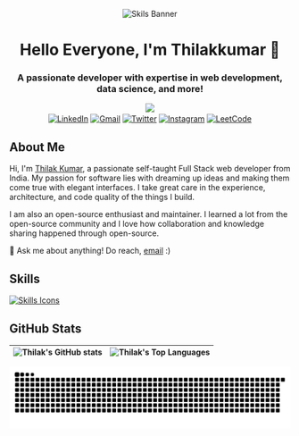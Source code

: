 <!-- Header -->
<p align="center">
  <img src="https://github.com/Anmol-Baranwal/Cool-GIFs-For-GitHub/assets/74038190/d48893bd-0757-481c-8d7e-ba3e163feae7" alt="Skils Banner"/>
</p>

<h1 align="center">Hello Everyone, I'm Thilakkumar 👋</h1>
<h3 align="center">A passionate developer with expertise in web development, data science, and more!</h3>

<!-- Badges and Contact -->
<div align="center">
  <img src="https://api.visitorbadge.io/api/visitors?path=https%3A%2F%2Fgithub.com%2FThilak-07%2FThilak-07&label=Profile Views&labelColor=%23000&countColor=%230A0209" />
  <br>
  <a href="#"><img src="https://img.shields.io/badge/LinkedIn-d5d5d5?style=for-the-badge&logo=linkedin&logoColor=0A0209" alt="LinkedIn" /></a>
  <a href="#"><img src="https://img.shields.io/badge/Gmail-d5d5d5?style=for-the-badge&logo=gmail&logoColor=0A0209" alt="Gmail" /></a>
  <a href="#"><img src="https://img.shields.io/badge/Twitter-d5d5d5?style=for-the-badge&logo=x&logoColor=0A0209" alt="Twitter" ></a>
  <a href="#"><img src="https://img.shields.io/badge/Instagram-d5d5d5?style=for-the-badge&logo=instagram&logoColor=0A0209" alt="Instagram" ></a>
  <a href="#"><img src="https://img.shields.io/badge/Leetcode-d5d5d5?style=for-the-badge&logo=LeetCode&logoColor=0A0209" alt="LeetCode" ></a>
</div>

<!-- About Me -->
## About Me

Hi, I'm [Thilak Kumar](https://thilak-07.github.io/Thilak/), a passionate self-taught Full Stack web developer from India. My passion for software lies with dreaming up ideas and making them come true with elegant interfaces. I take great care in the experience, architecture, and code quality of the things I build.

I am also an open-source enthusiast and maintainer. I learned a lot from the open-source community and I love how collaboration and knowledge sharing happened through open-source.

💬 Ask me about anything! Do reach, [email](mailto:vinaythilak002@gmail.com) :)


<!-- Skills -->
## Skills

<p align="left">
  <a href="https://skillicons.dev">
    <img src="https://skillicons.dev/icons?i=python,anaconda,opencv,c,cpp,html,css,js,react,redux,next,nodejs,express,mysql,mongodb,bootstrap,tailwind,postman,docker,git,bash,androidstudio,github,vscode,notion,linux,windows,ae,ai,ps,pr,blender,aws,gcp" alt="Skills Icons"/>
</a>
</p>


<!-- GitHub Stats -->
## GitHub Stats

| ![Thilak's GitHub stats](https://github-readme-stats.vercel.app/api?username=Thilak-07\&rank_icon=percentile&show_icons=true&theme=tokyonight&bg_color=fff&title_color=0a1931&icon_color=0a1931&text_color=0A0209&border_color=0A0209&border_radius=8) | ![Thilak's Top Languages](https://github-readme-stats.vercel.app/api/top-langs/?username=Thilak-07\&rank_icon=percentile&layout=compact&show_icons=true&theme=tokyonight&bg_color=fff&title_color=0a1931&icon_color=0a1931&text_color=0A0209&border_color=0A0209&border_radius=8) |
|---|---|

<!-- Footer with Animation -->
![Snake animation Contribution Graph](https://raw.githubusercontent.com/Anmol-Baranwal/Anmol-Baranwal/output/github-contribution-grid-snake-dark.svg)

<!-- <p align="center">
  <i>“Your favorite quote here.”</i>
</p> -->